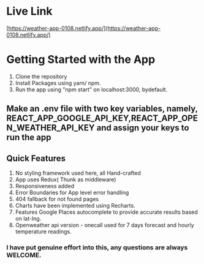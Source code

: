 # Live Link

[https://weather-app-0108.netlify.app/](https://weather-app-0108.netlify.app/)

# Getting Started with the App

1. Clone the repository
2. Install Packages using yarn/ npm.
3. Run the app using "npm start" on localhost:3000, bydefault.

## Make an .env file with two key variables, namely, REACT_APP_GOOGLE_API_KEY,REACT_APP_OPEN_WEATHER_API_KEY and assign your keys to run the app

## Quick Features

1. No styling framework used here, all Hand-crafted
2. App uses Redux( Thunk as middleware)
3. Responsiveness added
4. Error Boundaries for App level error handling
5. 404 fallback for not found pages
6. Charts have been implemented using Recharts.
7. Features Google Places autocomplete to provide accurate results based on lat-lng.
8. Openweather api version - onecall used for 7 days forecast and hourly temperature readings.

### I have put genuine effort into this, any questions are always WELCOME.

